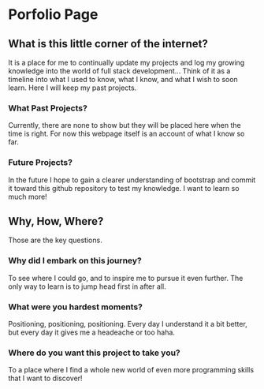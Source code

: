 # Porfolio Page

## What is this little corner of the internet?
It is a place for me to continually update my projects and log my growing knowledge into the world of full stack development... Think of it as a timeline into what I used to know, what I know, and what I wish to soon learn. Here I will keep my past projects.

### What Past Projects?
Currently, there are none to show but they will be placed here when the time is right. For now this webpage itself is an account of what I know so far. 

### Future Projects?
In the future I hope to gain a clearer understanding of bootstrap and commit it toward this github repository to test my knowledge. I want to learn so much more! 

## Why, How, Where?
Those are the key questions.

### Why did I embark on this journey?
To see where I could go, and to inspire me to pursue it even further. The only way to learn is to jump head first in after all.

### What were you hardest moments?
Positioning, positioning, positioning. Every day I understand it a bit better, but every day it gives me a headeache or too haha. 

### Where do you want this project to take you?
To a place where I find a whole new world of even more programming skills that I want to discover!
